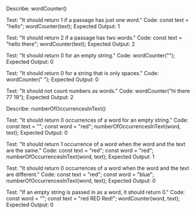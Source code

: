Describe: wordCounter()

<!--Test One-->

Test: "It should return 1 if a passage has just one word."
Code:
const text = "hello";
wordCounter(text);
Expected Output: 1

<!--Test Two-->

Test: "It should return 2 if a passage has two words."
Code:
const text = "hello there";
wordCounter(text);
Expected Output: 2


<!--Test Three-->

Test: "It should return 0 for an empty string."
Code: wordCounter("");
Expected Output: 0

 <!--Test ThreeA-->

 Test: "It should return 0 for a string that is only spaces."
Code: wordCounter("            ");
Expected Output: 0

<!--Test Four-->

Test: "It should not count numbers as words."
Code: wordCounter("hi there 77 19");
Expected Output: 2

<!--Function Two-->
<!--Test One-->

Describe: numberOfOccurrencesInText()

Test: "It should return 0 occurrences of a word for an empty string."
Code:
const text = "";
const word = "red";
numberOfOccurrencesInText(word, text);
Expected Output: 0

<!--Test Six-->

Test: "It should return 1 occurrence of a word when the word and the text are the same."
Code:
const text = "red";
const word = "red";
numberOfOccurrencesInText(word, text);
Expected Output: 1

<!--Test Seven-->

Test: "It should return 0 occurrences of a word when the word and the text are different."
Code:
const text = "red";
const word = "blue";
numberOfOccurrencesInText(word, text);
Expected Output: 0


Test: "If an empty string is passed in as a word, it should return 0."
Code:
const word = "";
const text = "red RED Red!";
wordCounter(word, text);
Expected Output: 0


